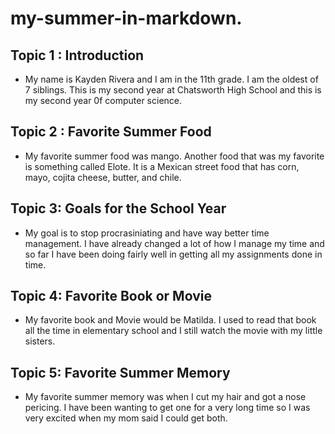 # my-summer-in-markdown.
## Topic 1 : Introduction
- My name is Kayden Rivera and I am in the 11th grade. I am the oldest of 7 siblings. This is my second year at Chatsworth High School and this is my second year 0f computer science.
## Topic 2 : Favorite Summer Food
- My favorite summer food was mango. Another food that was my favorite is something called Elote. It is a Mexican street food that has corn, mayo, cojita cheese, butter, and chile.
## Topic 3: Goals for the School Year
- My goal is to stop procrasiniating and have way better time management. I have already changed a lot of how I manage my time and so far I have been doing fairly well in getting all my assignments done in time.
## Topic 4: Favorite Book or Movie
- My favorite book and Movie would be Matilda. I used to read that book all the time in elementary school and I still watch the movie with my little sisters. 
## Topic 5: Favorite Summer Memory 
- My favorite summer memory was when I cut my hair and got a nose pericing. I have been wanting to get one for a very long time so I was very excited when my mom said I could get both.